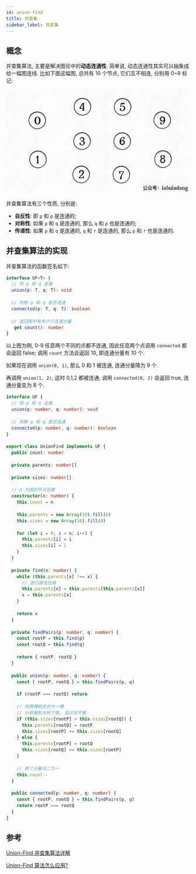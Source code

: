 ```yaml
---
id: union-find
title: 并查集
sidebar_label: 并查集
---
```


## 概念

并查集算法, 主要是解决图论中的**动态连通性**. 简单说, 动态连通性其实可以抽象成给一幅图连线. 比如下面这幅图, 总共有 10 个节点, 它们互不相连, 分别用 0~9 标记:

![union-find-1](../static/img/union-find-1.jpeg)

并查集算法有三个性质, 分别是:

- **自反性**: 即 `p` 和 `p` 是连通的;
- **对称性**: 如果 `p` 和 `q` 是连通的, 那么 `q` 和 `p` 也是连通的;
- **传递性**: 如果 `p` 和 `q` 是连通的, `q` 和 `r` 是连通的, 那么 `p` 和 `r` 也是连通的.

## 并查集算法的实现

并查集算法的函数签名如下:

```ts
interface UF<T> {
  // 将 p 和 q 连接
  union(p: T, q: T): void

  // 判断 p 和 q 是否连通
  connected(p: T, q: T): boolean

  // 返回图中有多少个连通分量
   get count(): number
}
```

以上图为例, 0-9 任意两个不同的点都不连通, 因此任意两个点调用 `connected` 都会返回 false; 调用 `count` 方法会返回 10, 即连通分量有 10 个.

如果现在调用 `union(0, 1)`, 那么 0 和 1 被连通, 连通分量降为 9 个.

再调用 `union(1, 2)`, 这时 0,1,2 都被连通, 调用 `connected(0, 2)` 会返回 true, 连通分量变为 8 个.

```ts
interface UF {
  // 将 p 和 q 连接
  union(p: number, q: number): void

  // 判断 p 和 q 是否连通
  connected(p: number, q: number): boolean
}

export class UnionFind implements UF {
  public count: number

  private parents: number[]

  private sizes: number[]

  // n 为图的节点总数
  constructor(n: number) {
    this.count = n

    this.parents = new Array(10).fill(0)
    this.sizes = new Array(10).fill(0)

    for (let i = 0; i < n; i++) {
      this.parents[i] = i
      this.sizes[i] = 1
    }
  }

  private find(x: number) {
    while (this.parents[x] !== x) {
      // 进行路径压缩
      this.parents[x] = this.parents[this.parents[x]]
      x = this.parents[x]
    }

    return x
  }

  private findPairs(p: number, q: number) {
    const rootP = this.find(p)
    const rootQ = this.find(q)

    return { rootP, rootQ }
  }

  public union(p: number, q: number) {
    const { rootP, rootQ } = this.findPairs(p, q)

    if (rootP === rootQ) return

    // 将两棵树合并为一棵
    // 小树接到大树下面, 会比较平衡
    if (this.sizes[rootP] > this.sizes[rootQ]) {
      this.parents[rootQ] = rootP
      this.sizes[rootP] += this.sizes[rootQ]
    } else {
      this.parents[rootP] = rootQ
      this.sizes[rootQ] += this.sizes[rootP]
    }

    // 两个分量合二为一
    this.count--
  }

  public connected(p: number, q: number) {
    const { rootP, rootQ } = this.findPairs(p, q)
    return rootP === rootQ
  }
}
```

## 参考

[Union-Find 并查集算法详解](https://mp.weixin.qq.com/s?__biz=MzAxODQxMDM0Mw==&mid=2247484751&idx=1&sn=a873c1f51d601bac17f5078c408cc3f6&chksm=9bd7fb47aca07251dd9146e745b4cc5cfdbc527abe93767691732dfba166dfc02fbb7237ddbf&scene=21#wechat_redirect)

[Union-Find 算法怎么应用?](https://mp.weixin.qq.com/s?__biz=MzAxODQxMDM0Mw==&mid=2247484759&idx=1&sn=a88337164c741b9740e50523b41b7659&chksm=9bd7fb5faca07249c15e925e596e8ab071731f0c996b1ba3e58a1b45052900a23278114f2720&scene=21#wechat_redirect)
